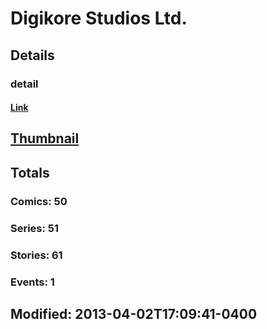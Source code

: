 # Digikore Studios Ltd. 
## Details
### detail
#### [Link](http://marvel.com/comics/creators/8381/digikore_studios_ltd.?utm_campaign=apiRef&utm_source=225578a89fc76f3d20fbffda5d17a88d)
## [Thumbnail](http://i.annihil.us/u/prod/marvel/i/mg/7/d0/4bac02c1020b8.jpg)
## Totals
### Comics: 50
### Series: 51
### Stories: 61
### Events: 1
## Modified: 2013-04-02T17:09:41-0400